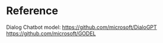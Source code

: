 # Reference
Dialog Chatbot model:
    https://github.com/microsoft/DialoGPT
    https://github.com/microsoft/GODEL

